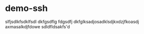 # demo-ssh
slfjsdlkfsdklfsdl
dkfgsdflg
fdgsdfj
dkfglksadjosadklsdjkxdzjfkoasdj
axmasalkdjfdowe
sdldfldsakfs'd
